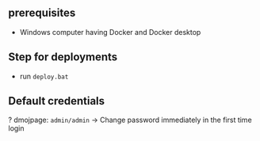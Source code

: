 ## prerequisites
- Windows computer having Docker and Docker desktop

## Step for deployments
- run `deploy.bat`

## Default credentials
?
dmojpage: `admin/admin` -> Change password immediately in the first time login